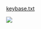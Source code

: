 [keybase.txt](https://nebali.blockaid.fund/keybase.txt)

<a title="Keybase" target="_blank" href="https://keybase.io/nebali">
  <img src="https://badgen.net/keybase/pgp/nebali">
</a>
